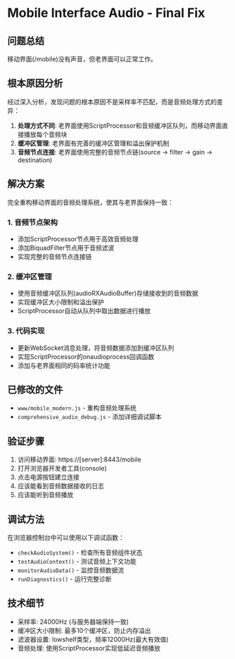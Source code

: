 # Mobile Interface Audio - Final Fix

## 问题总结
移动界面(/mobile)没有声音，但老界面可以正常工作。

## 根本原因分析
经过深入分析，发现问题的根本原因不是采样率不匹配，而是音频处理方式的差异：

1. **处理方式不同**: 老界面使用ScriptProcessor和音频缓冲区队列，而移动界面直接播放每个音频块
2. **缓冲区管理**: 老界面有完善的缓冲区管理和溢出保护机制
3. **音频节点连接**: 老界面使用完整的音频节点链(source -> filter -> gain -> destination)

## 解决方案
完全重构移动界面的音频处理系统，使其与老界面保持一致：

### 1. 音频节点架构
- 添加ScriptProcessor节点用于高效音频处理
- 添加BiquadFilter节点用于音频滤波
- 实现完整的音频节点连接链

### 2. 缓冲区管理
- 使用音频缓冲区队列(audioRXAudioBuffer)存储接收到的音频数据
- 实现缓冲区大小限制和溢出保护
- ScriptProcessor自动从队列中取出数据进行播放

### 3. 代码实现
- 更新WebSocket消息处理，将音频数据添加到缓冲区队列
- 实现ScriptProcessor的onaudioprocess回调函数
- 添加与老界面相同的码率统计功能

## 已修改的文件
- `www/mobile_modern.js` - 重构音频处理系统
- `comprehensive_audio_debug.js` - 添加详细调试脚本

## 验证步骤
1. 访问移动界面: https://[server]:8443/mobile
2. 打开浏览器开发者工具(console)
3. 点击电源按钮建立连接
4. 应该能看到音频数据接收的日志
5. 应该能听到音频播放

## 调试方法
在浏览器控制台中可以使用以下调试函数：
- `checkAudioSystem()` - 检查所有音频组件状态
- `testAudioContext()` - 测试音频上下文功能
- `monitorAudioData()` - 监控音频数据流
- `runDiagnostics()` - 运行完整诊断

## 技术细节
- 采样率: 24000Hz (与服务器端保持一致)
- 缓冲区大小限制: 最多10个缓冲区，防止内存溢出
- 滤波器设置: lowshelf类型，频率12000Hz(最大有效值)
- 音频处理: 使用ScriptProcessor实现低延迟音频播放